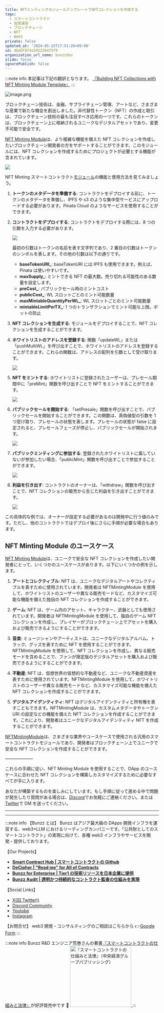 ```yaml
---
title: NFTミンティングモジュールテンプレートでNFTコレクションを作成する
tags:
  - スマートコントラクト
  - 仮想通貨
  - ブロックチェーン
  - NFT
  - Web3
private: false
updated_at: '2024-05-15T17:51:26+09:00'
id: 4bddf8f4cb922264f5f9
organization_url_name: bunzzdev
slide: false
ignorePublish: false
---
```


:::note info
本記事は下記の翻訳となります。
[『Building NFT Collections with NFT Minting Module Template』](https://blog.bunzz.dev/building-nft-collections-with-nft-minting-module/)
:::

![image.png](https://qiita-image-store.s3.ap-northeast-1.amazonaws.com/0/1926720/cd6f21c8-0a22-9b7e-2087-4e5af0a4e895.png)

ブロックチェーン技術は、金融、サプライチェーン管理、アートなど、さまざまな産業で新たな機会を創出しました。非代替性トークン（NFT）の作成と取引は、ブロックチェーン技術の最も注目すべき応用の一つです。これらのトークンは、ブロックチェーン上に格納されるユニークなデジタルアセットであり、変更不可能で安全です。

[NFT Minting Module](https://app.bunzz.dev/module-templates/1309c62a-422e-4cb4-8dfa-333984b6e710?version=1.0.0)は、より複雑な機能を備えた NFT コレクションを作成したいブロックチェーン開発者の方をサポートすることができます。このモジュールには、NFT コレクションを作成するためにプロジェクトが必要とする機能が含まれています。

![](https://lh5.googleusercontent.com/xPGJi040HHRplzwIKCNMLGTnyp5UTv_2ahdmxGr-K7b3jN_YMBTuYgtjf3G7PkuNUiEB983C4vJDb2zndPnW9jHuvV5aQRpdVLLpGLKBlYyu-Nv18-aD9Vc3RCbpEIRX8zm9xk6ZFj6NRoO6CRDxYvw)

NFT Minting スマートコントラクト[モジュール](https://app.bunzz.dev/module-templates/1309c62a-422e-4cb4-8dfa-333984b6e710?version=1.0.0)の機能と使用方法を見てみましょう。

1. **トークンのメタデータを準備する**: コントラクトをデプロイする前に、トークンのメタデータを準備し、IPFS や s3 のような集中型サービスにアップロードする必要があります。Pinata Cloud のようなサービスを使用することができます。
2. **コントラクトをデプロイする**: コントラクトをデプロイする際には、8 つの引数を入力する必要があります。

   ![](https://lh4.googleusercontent.com/UHWLTUoCkJaaXMmMErQZjuH_Zm76LqUXQwr-6EpptO_GUcykhHOC8LfKXvSpPiYn-wdyPbrvxzq51jZoNbC6Vgg4fciejL4L1nBnx1z6DHJMsgUPzYzXCPSnttWlIXu97V6Cip1OfNruaD_ejgSSJak)

   最初の引数はトークンの名前を表す文字列であり、2 番目の引数はトークンのシンボルを表します。その他の引数は以下の通りです。

   - **baseTokenURI\_**: baseTokenURI には IPFS も使用できます。例えば、Pinata は使いやすいです。
   - **maxSupply\_**: ミントできる NFT の最大数。売り切れる可能性のある数量を設定します。
   - **preCost\_**: パブリックセール時のミントコスト
   - **publicCost\_**: WL スロットごとのミント可能数量
   - **maxMintableQuantityPerWL\_**: WL スロットごとのミント可能数量
   - **mintableLimitPerTX\_**: 1 つのトランザクションでミント可能な上限。ボットの防止

3. **NFT コレクションを生成する**: モジュールをデプロイすることで、NFT コレクションを生成することができます。
4. **ホワイトリストのアドレスを登録する**: 関数「updateWL」または「pushMultiWL」を呼び出すことで、ホワイトリストのアドレスを登録することができます。これらの関数は、アドレスの配列を引数として受け取ります。

   ![](https://lh5.googleusercontent.com/RqR48hl1Q5yeqUsyfPTddqeamQN_yqeOtrx8f48YjAa0Xm9ho3ddotOBk53z4j3gKAiiDCTyqmGBXN-LZ_2SCw8cClcY_sHfNz_XrMozYESXvKiU4iCZZ-oxz6J6Z_g_hqBIDjrGDC5uqS-ZCpTPO8g)

5. **NFT をミントする**: ホワイトリストに登録されたユーザーは、プレセール期間中に「preMint」関数を呼び出すことで NFT をミントすることができます。

   ![](https://lh5.googleusercontent.com/hxGLJKanNpyyCL4kAr1JOX5bwcQ0EmTDlSsi0BXnNvMYFl6SsRyn5CAbT5UvXCEwdgQv9N8HzKosYctwb4980PPQ0oULjD5BxPxuzgLvXUhl5-Sj-uH3filhbWqBzaFd3UAZ8n_L1ucUC-7-BAT688c)

6. **パブリックセールを開始する**: 「setPresale」関数を呼び出すことで、パブリックセールを開始することができます。この関数は、真偽値型の引数を 1 つ受け取り、プレセールの状態を表します。プレセールの状態が false に設定されると、プレセールフェーズが停止し、パブリックセールが開始されます。

   ![](https://super-translator.inaridiy.workers.dev/assets/image/318d5317-967f-4a95-8a1a-a07798a4d861)

7. **パブリックミンティングに参加する**: 登録されたホワイトリストに属していないが参加したい場合、「publicMint」関数を呼び出すことで参加することができます。

   ![](https://super-translator.inaridiy.workers.dev/assets/image/f426fda0-e51d-4a5f-8585-6386a7624007)

8. **利益を引き出す**: コントラクトのオーナーは、「withdraw」関数を呼び出すことで、NFT コレクションの販売から生じた利益を引き出すことができます。

   ![](https://super-translator.inaridiy.workers.dev/assets/image/be41168f-3b77-4f6f-965b-838a99db41db)

この具体的な例では、オーナーが設定する必要があるのは開発中に行う値のみです。ただし、他のコントラクトではデプロイ後にさらに手順が必要な場合もあります。

## NFT Minting Module のユースケース

[NFT Minting Module](https://app.bunzz.dev/module-templates/1309c62a-422e-4cb4-8dfa-333984b6e710?version=1.0.0)は、ユニークで安全な NFT コレクションを作成したい開発者にとって、いくつかのユースケースがあります。以下にいくつかの例を示します。

1. **アートとコレクティブル**: NFT は、ユニークなデジタルアートやコレクティブルを表すために使用されています。開発者は NFTMintingModule を使用して、ホワイトリストのユーザーや異なる販売モードなど、カスタマイズ可能な機能を備えた独自の NFT コレクションを作成することができます。
2. **ゲーム**: NFT は、ゲーム内のアセット、キャラクター、武器としても使用されています。開発者は NFTMintingModule を使用して、独自のゲーム NFT コレクションを作成し、プレイヤーがブロックチェーン上でアセットを購入および販売できるようにすることができます。
3. **音楽**: ミュージシャンやアーティストは、ユニークなデジタルアルバム、トラック、グッズを表すために NFT を使用することができます。NFTMintingModule を使用して、NFT コレクションを作成し、異なる販売モードを含めることで、ファンが限定版のデジタルアセットを購入および販売できるようにすることができます。
4. **不動産**: NFT は、仮想世界の仮想的な不動産など、ユニークな不動産資産を表すために使用されています。NFTMintingModule を使用して、ホワイトリストのユーザーや異なる販売モードなど、カスタマイズ可能な機能を備えた NFT コレクションを作成することができます。

5. **デジタルアイデンティティ**: NFT はデジタルアイデンティティと所有権を表すこともできます。NFTMintingModule は、カスタムメタデータやトークン URI の設定などの機能を備えた NFT コレクションを作成することができます。これにより、開発者はユニークなデジタルアイデンティティ NFT を作成することができます。

[NFTMintingModule](https://app.bunzz.dev/module-templates/1309c62a-422e-4cb4-8dfa-333984b6e710?version=1.0.0)は、さまざまな業界やユースケースで使用される汎用のスマートコントラクトモジュールであり、開発者はブロックチェーン上でユニークで安全な NFT コレクションを作成することができます。

——————–

これらの手順に従い、NFT Minting Module を使用することで、DApp のユースケースに合わせた NFT コレクションを構築しカスタマイズするために必要なすべてが手に入ります。

あなたが構築するものを楽しみにしています。もし手順に従って進める中で問題が発生したり質問がある場合は、[Discord](http://discord.gg/wCFUV6rNd7)でお気軽にご連絡ください。または[Twitter](https://twitter.com/iamtjah)で DM を送ってください。

---

---

:::note info
【Bunzz とは】
Bunzz はアジア最大級の DApps 開発インフラを運営する、web3×LLM におけるリーディングカンパニーです。「公共財としてのスマートコントラクト」の実現に向けて、各種 web3 インフラやサービスを開発・提供しております。

【Our Projects】

- **[Smart Contract Hub | スマートコントラクトの Github](https://www.bunzz.dev/)**
- **[DeCipher | "Read me" for All of Contracts](https://www.bunzz.dev/decipher)**
- **[Bunzz for Enterprise | Tier1 の技術リソースを日本企業に提供](https://enterprise.bunzz.dev/ja)**
- **[Bunzz Audit | 透明かつ持続的なコントラクト監査の仕組みを実現](hhttps://www.bunzz.dev/audit)**

【Social Links】

- [X(旧 Twitter))](https://twitter.com/BunzzDev)
- [Discord Community](https://t.co/6hHgssJdvW)
- [Youtube](https://www.youtube.com/@bunzzdev)
- [Instagram](https://www.instagram.com/bunzzdev/)

【お問合せ】
web3 開発・コンサルティングのご相談はこちらから 👉[Google Form](https://forms.gle/4tgQjWSw2MMMZW6E6)
:::

:::note info
Bunzz R&D エンジニア荒巻さんの著書[『スマートコントラクトの仕組みと法律』](https://amzn.to/3V03sNH)が好評発売中です 📕
<a href="https://amzn.to/3V03sNH" rel="nofollow" referrerpolicy="no-referrer-when-downgrade">
<img
    src="https://m.media-amazon.com/images/I/81wopoZ1K4L._SY522_.jpg"
    alt="『スマートコントラクトの仕組みと法律』（中央経済グループパブリッシング）"
    width="200px"
    height="auto"
    Style="border: 0px;"
  />
</a>
:::
